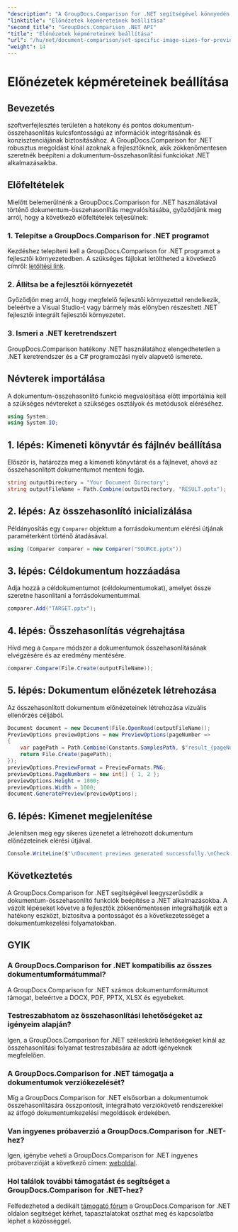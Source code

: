 ```yaml
---
"description": "A GroupDocs.Comparison for .NET segítségével könnyedén integrálhatja a dokumentum-összehasonlító funkciókat .NET alkalmazásaiba."
"linktitle": "Előnézetek képméreteinek beállítása"
"second_title": "GroupDocs.Comparison .NET API"
"title": "Előnézetek képméreteinek beállítása"
"url": "/hu/net/document-comparison/set-specific-image-sizes-for-previews/"
"weight": 14
---
```


# Előnézetek képméreteinek beállítása

## Bevezetés
szoftverfejlesztés területén a hatékony és pontos dokumentum-összehasonlítás kulcsfontosságú az információk integritásának és konzisztenciájának biztosításához. A GroupDocs.Comparison for .NET robusztus megoldást kínál azoknak a fejlesztőknek, akik zökkenőmentesen szeretnék beépíteni a dokumentum-összehasonlítási funkciókat .NET alkalmazásaikba.
## Előfeltételek
Mielőtt belemerülnénk a GroupDocs.Comparison for .NET használatával történő dokumentum-összehasonlítás megvalósításába, győződjünk meg arról, hogy a következő előfeltételek teljesülnek:
### 1. Telepítse a GroupDocs.Comparison for .NET programot
Kezdéshez telepíteni kell a GroupDocs.Comparison for .NET programot a fejlesztői környezetedben. A szükséges fájlokat letöltheted a következő címről: [letöltési link](https://releases.groupdocs.com/comparison/net/).
### 2. Állítsa be a fejlesztői környezetét
Győződjön meg arról, hogy megfelelő fejlesztői környezettel rendelkezik, beleértve a Visual Studio-t vagy bármely más előnyben részesített .NET fejlesztői integrált fejlesztői környezetet.
### 3. Ismeri a .NET keretrendszert
GroupDocs.Comparison hatékony .NET használatához elengedhetetlen a .NET keretrendszer és a C# programozási nyelv alapvető ismerete.

## Névterek importálása
A dokumentum-összehasonlító funkció megvalósítása előtt importálnia kell a szükséges névtereket a szükséges osztályok és metódusok eléréséhez.
```csharp
using System;
using System.IO;
```
## 1. lépés: Kimeneti könyvtár és fájlnév beállítása
Először is, határozza meg a kimeneti könyvtárat és a fájlnevet, ahová az összehasonlított dokumentumot menteni fogja.
```csharp
string outputDirectory = "Your Document Directory";
string outputFileName = Path.Combine(outputDirectory, "RESULT.pptx");
```
## 2. lépés: Az összehasonlító inicializálása
Példányosítás egy `Comparer` objektum a forrásdokumentum elérési útjának paraméterként történő átadásával.
```csharp
using (Comparer comparer = new Comparer("SOURCE.pptx"))
```
## 3. lépés: Céldokumentum hozzáadása
Adja hozzá a céldokumentumot (céldokumentumokat), amelyet össze szeretne hasonlítani a forrásdokumentummal.
```csharp
comparer.Add("TARGET.pptx");
```
## 4. lépés: Összehasonlítás végrehajtása
Hívd meg a `Compare` módszer a dokumentumok összehasonlításának elvégzésére és az eredmény mentésére.
```csharp
comparer.Compare(File.Create(outputFileName));
```
## 5. lépés: Dokumentum előnézetek létrehozása
Az összehasonlított dokumentum előnézeteinek létrehozása vizuális ellenőrzés céljából.
```csharp
Document document = new Document(File.OpenRead(outputFileName));
PreviewOptions previewOptions = new PreviewOptions(pageNumber =>
{
    var pagePath = Path.Combine(Constants.SamplesPath, $"result_{pageNumber}.png");
    return File.Create(pagePath);
});
previewOptions.PreviewFormat = PreviewFormats.PNG;
previewOptions.PageNumbers = new int[] { 1, 2 };
previewOptions.Height = 1000;
previewOptions.Width = 1000;
document.GeneratePreview(previewOptions);
```
## 6. lépés: Kimenet megjelenítése
Jelenítsen meg egy sikeres üzenetet a létrehozott dokumentum előnézeteinek elérési útjával.
```csharp
Console.WriteLine($"\nDocument previews generated successfully.\nCheck output in {outputDirectory}.");
```

## Következtetés
A GroupDocs.Comparison for .NET segítségével leegyszerűsödik a dokumentum-összehasonlító funkciók beépítése a .NET alkalmazásokba. A vázolt lépéseket követve a fejlesztők zökkenőmentesen integrálhatják ezt a hatékony eszközt, biztosítva a pontosságot és a következetességet a dokumentumkezelési folyamatokban.
## GYIK
### A GroupDocs.Comparison for .NET kompatibilis az összes dokumentumformátummal?
A GroupDocs.Comparison for .NET számos dokumentumformátumot támogat, beleértve a DOCX, PDF, PPTX, XLSX és egyebeket.
### Testreszabhatom az összehasonlítási lehetőségeket az igényeim alapján?
Igen, a GroupDocs.Comparison for .NET széleskörű lehetőségeket kínál az összehasonlítási folyamat testreszabására az adott igényeknek megfelelően.
### A GroupDocs.Comparison for .NET támogatja a dokumentumok verziókezelését?
Míg a GroupDocs.Comparison for .NET elsősorban a dokumentumok összehasonlítására összpontosít, integrálható verziókövető rendszerekkel az átfogó dokumentumkezelési megoldások érdekében.
### Van ingyenes próbaverzió a GroupDocs.Comparison for .NET-hez?
Igen, igénybe veheti a GroupDocs.Comparison for .NET ingyenes próbaverzióját a következő címen: [weboldal](https://releases.groupdocs.com/).
### Hol találok további támogatást és segítséget a GroupDocs.Comparison for .NET-hez?
Felfedezheted a dedikált [támogató fórum](https://forum.groupdocs.com/c/comparison/12) a GroupDocs.Comparison for .NET oldalon segítséget kérhet, tapasztalatokat oszthat meg és kapcsolatba léphet a közösséggel.